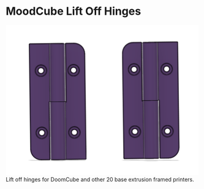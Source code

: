 # MoodCube Lift Off Hinges
![](images/lift_off_hinges.png)
 Lift off hinges for DoomCube and other 20 base extrusion framed printers.
